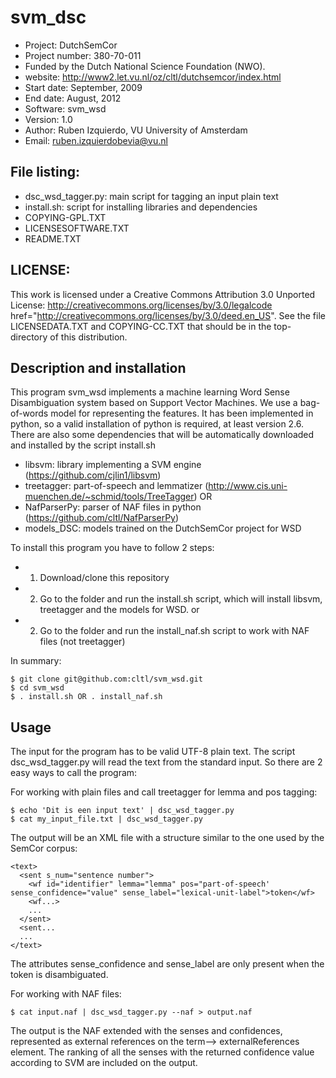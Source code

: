 svm_dsc
======

- Project: DutchSemCor
- Project number: 380-70-011
- Funded by the Dutch National Science Foundation (NWO).
- website: http://www2.let.vu.nl/oz/cltl/dutchsemcor/index.html
- Start date: September, 2009
- End date: August, 2012
- Software: svm_wsd
- Version: 1.0
- Author: Ruben Izquierdo, VU University of Amsterdam
- Email: ruben.izquierdobevia@vu.nl


File listing:
------------
- dsc_wsd_tagger.py: main script for tagging an input plain text
- install.sh: script for installing libraries and dependencies
- COPYING-GPL.TXT
- LICENSESOFTWARE.TXT
- README.TXT
  

LICENSE:
-------
This work is licensed under a Creative Commons Attribution 3.0 Unported License: http://creativecommons.org/licenses/by/3.0/legalcode
href="http://creativecommons.org/licenses/by/3.0/deed.en_US". See the file LICENSEDATA.TXT and COPYING-CC.TXT that should be in the
top-directory of this distribution.


Description and installation
----------------------------

This program svm_wsd implements a machine learning Word Sense Disambiguation system based on Support Vector
Machines. We use a bag-of-words model for representing the features. It has been implemented in python, so a valid installation of python is required, at least version 2.6. There are also
some dependencies that will be automatically downloaded and installed by the script install.sh
- libsvm: library implementing a SVM engine (https://github.com/cjlin1/libsvm)
- treetagger: part-of-speech and lemmatizer (http://www.cis.uni-muenchen.de/~schmid/tools/TreeTagger)
OR
- NafParserPy: parser of NAF files in python (https://github.com/cltl/NafParserPy)
- models_DSC: models trained on the DutchSemCor project for WSD

To install this program you have to follow 2 steps:
- 1) Download/clone this repository
- 2) Go to the folder and run the install.sh script, which will install libsvm, treetagger and the models for WSD.
or
- 2) Go to the folder and run the install_naf.sh script to work with NAF files (not treetagger)

In summary:

````shell
$ git clone git@github.com:cltl/svm_wsd.git
$ cd svm_wsd
$ . install.sh OR . install_naf.sh

````

Usage
-----

The input for the program has to be valid UTF-8 plain text. The script dsc_wsd_tagger.py will read the text from the standard
input. So there are 2 easy ways to call the program:

For working with plain files and call treetagger for lemma and pos tagging:

````shell
$ echo 'Dit is een input text' | dsc_wsd_tagger.py
$ cat my_input_file.txt | dsc_wsd_tagger.py
````

The output will be an XML file with a structure similar to the one used by the SemCor corpus:

````shell
<text>
  <sent s_num="sentence number">
    <wf id="identifier" lemma="lemma" pos="part-of-speech' sense_confidence="value" sense_label="lexical-unit-label">token</wf>
    <wf...>
    ...
  </sent>
  <sent...
  ...
</text>
````

The attributes sense_confidence and sense_label are only present when the token is disambiguated.

For working with NAF files:
````shell
$ cat input.naf | dsc_wsd_tagger.py --naf > output.naf
````

The output is the NAF extended with the senses and confidences, represented as external references on the term--> externalReferences element. 
The ranking of all the senses with the returned confidence value according to SVM are included on the output.


